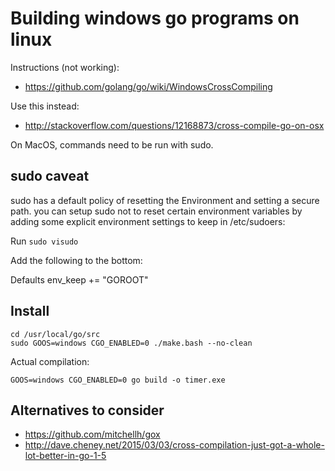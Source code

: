 Building windows go programs on linux
=====================================

Instructions (not working):
* https://github.com/golang/go/wiki/WindowsCrossCompiling

Use this instead:
* http://stackoverflow.com/questions/12168873/cross-compile-go-on-osx

On MacOS, commands need to be run with sudo.


sudo caveat
-----------
sudo has a default policy of resetting the Environment and
setting a secure path. you can setup sudo not to reset certain
environment variables by adding some explicit environment
settings to keep in /etc/sudoers:

Run `sudo visudo`

Add the following to the bottom:

Defaults env_keep += "GOROOT"


Install
-------
~~~
cd /usr/local/go/src
sudo GOOS=windows CGO_ENABLED=0 ./make.bash --no-clean
~~~

Actual compilation:
~~~
GOOS=windows CGO_ENABLED=0 go build -o timer.exe
~~~


Alternatives to consider
------------------------
* https://github.com/mitchellh/gox
* http://dave.cheney.net/2015/03/03/cross-compilation-just-got-a-whole-lot-better-in-go-1-5

